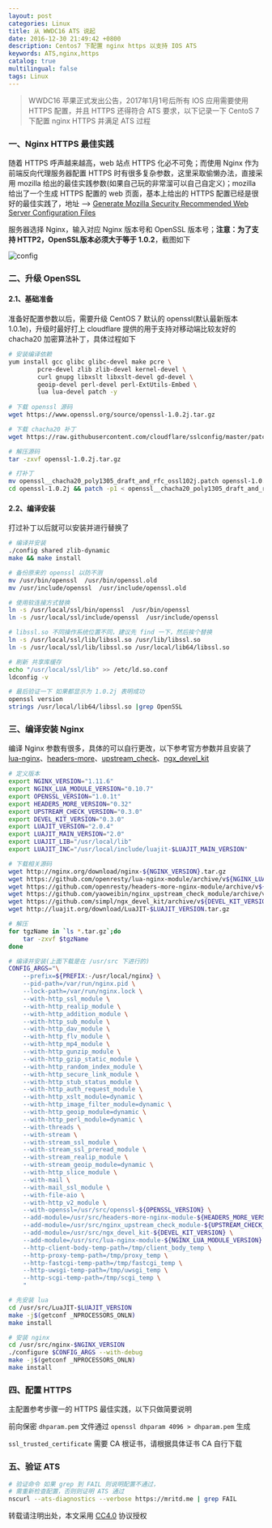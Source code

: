 ```yaml
---
layout: post
categories: Linux
title: 从 WWDC16 ATS 说起
date: 2016-12-30 21:49:42 +0800
description: Centos7 下配置 nginx https 以支持 IOS ATS
keywords: ATS,nginx,https
catalog: true
multilingual: false
tags: Linux
---
```


> WWDC16 苹果正式发出公告，2017年1月1号后所有 IOS 应用需要使用 HTTPS 配置，并且 HTTPS 还得符合 ATS 要求，以下记录一下 CentoS 7 下配置 nginx HTTPS 并满足 ATS 过程


### 一、Nginx HTTPS 最佳实践

随着 HTTPS 呼声越来越高，web 站点 HTTPS 化必不可免；而使用 Nginx 作为前端反向代理服务器配置 HTTPS 时有很多复杂参数，这里采取偷懒办法，直接采用 mozilla 给出的最佳实践参数(如果自己玩的非常溜可以自己自定义)；mozilla 给出了一个生成 HTTPS 配置的 web 页面，基本上给出的 HTTPS 配置已经是很好的最佳实践了，地址 --> [Generate Mozilla Security Recommended Web Server Configuration Files](https://mozilla.github.io/server-side-tls/ssl-config-generator/)

服务器选择 Nginx，输入对应 Nginx 版本号和 OpenSSL 版本号；**注意：为了支持 HTTP2，OpenSSL版本必须大于等于 1.0.2**，截图如下

![config](https://oss.link/markdown/z5umu.jpg)

### 二、升级 OpenSSL

#### 2.1、基础准备

准备好配置参数以后，需要升级 CentOS 7 默认的 openssl(默认最新版本 1.0.1e)，升级时最好打上 cloudflare 提供的用于支持对移动端比较友好的 chacha20 加密算法补丁，具体过程如下

``` sh
# 安装编译依赖
yum install gcc glibc glibc-devel make pcre \
        pcre-devel zlib zlib-devel kernel-devel \
        curl gnupg libxslt libxslt-devel gd-devel \
        geoip-devel perl-devel perl-ExtUtils-Embed \
        lua lua-devel patch -y
        
# 下载 openssl 源码
wget https://www.openssl.org/source/openssl-1.0.2j.tar.gz

# 下载 chacha20 补丁
wget https://raw.githubusercontent.com/cloudflare/sslconfig/master/patches/openssl__chacha20_poly1305_draft_and_rfc_ossl102j.patch

# 解压源码
tar -zxvf openssl-1.0.2j.tar.gz

# 打补丁
mv openssl__chacha20_poly1305_draft_and_rfc_ossl102j.patch openssl-1.0.2j
cd openssl-1.0.2j && patch -p1 < openssl__chacha20_poly1305_draft_and_rfc_ossl102j.patch
```

#### 2.2、编译安装

打过补丁以后就可以安装并进行替换了

``` sh
# 编译并安装
./config shared zlib-dynamic
make && make install

# 备份原来的 openssl 以防不测
mv /usr/bin/openssl  /usr/bin/openssl.old
mv /usr/include/openssl  /usr/include/openssl.old

# 使用软连接方式替换
ln -s /usr/local/ssl/bin/openssl  /usr/bin/openssl
ln -s /usr/local/ssl/include/openssl  /usr/include/openssl

# libssl.so 不同操作系统位置不同，建议先 find 一下，然后挨个替换
ln -s /usr/local/ssl/lib/libssl.so /usr/lib/libssl.so
ln -s /usr/local/ssl/lib/libssl.so /usr/local/lib64/libssl.so

# 刷新 共享库缓存
echo "/usr/local/ssl/lib" >> /etc/ld.so.conf
ldconfig -v

# 最后验证一下 如果都显示为 1.0.2j 表明成功
openssl version
strings /usr/local/lib64/libssl.so |grep OpenSSL
```

### 三、编译安装 Nginx

编译 Nginx 参数有很多，具体的可以自行更改，以下参考官方参数并且安装了 [lua-nginx](https://github.com/openresty/lua-nginx-module)、[headers-more](https://github.com/openresty/headers-more)、[upstream_check](https://github.com/yaoweibin/nginx_upstream_check_module)、[ngx_devel_kit](https://github.com/simpl/ngx_devel_kit)

``` sh
# 定义版本
export NGINX_VERSION="1.11.6"
export NGINX_LUA_MODULE_VERSION="0.10.7"
export OPENSSL_VERSION="1.0.1t"
export HEADERS_MORE_VERSION="0.32"
export UPSTREAM_CHECK_VERSION="0.3.0"
export DEVEL_KIT_VERSION="0.3.0"
export LUAJIT_VERSION="2.0.4"
export LUAJIT_MAIN_VERSION="2.0"
export LUAJIT_LIB="/usr/local/lib"
export LUAJIT_INC="/usr/local/include/luajit-$LUAJIT_MAIN_VERSION"

# 下载相关源码
wget http://nginx.org/download/nginx-${NGINX_VERSION}.tar.gz
wget https://github.com/openresty/lua-nginx-module/archive/v${NGINX_LUA_MODULE_VERSION}.tar.gz -O lua-nginx-module-v${NGINX_LUA_MODULE_VERSION}.tar.gz
wget https://github.com/openresty/headers-more-nginx-module/archive/v${HEADERS_MORE_VERSION}.tar.gz
wget https://github.com/yaoweibin/nginx_upstream_check_module/archive/v${UPSTREAM_CHECK_VERSION}.tar.gz
wget https://github.com/simpl/ngx_devel_kit/archive/v${DEVEL_KIT_VERSION}.tar.gz -O ngx_devel_kit-v${DEVEL_KIT_VERSION}.tar.gz
wget http://luajit.org/download/LuaJIT-$LUAJIT_VERSION.tar.gz

# 解压
for tgzName in `ls *.tar.gz`;do
    tar -zxvf $tgzName
done

# 编译并安装(上面下载是在 /usr/src 下进行的)
CONFIG_ARGS="\
    --prefix=${PREFIX:-/usr/local/nginx} \
    --pid-path=/var/run/nginx.pid \
    --lock-path=/var/run/nginx.lock \
    --with-http_ssl_module \
    --with-http_realip_module \
    --with-http_addition_module \
    --with-http_sub_module \
    --with-http_dav_module \
    --with-http_flv_module \
    --with-http_mp4_module \
    --with-http_gunzip_module \
    --with-http_gzip_static_module \
    --with-http_random_index_module \
    --with-http_secure_link_module \
    --with-http_stub_status_module \
    --with-http_auth_request_module \
    --with-http_xslt_module=dynamic \
    --with-http_image_filter_module=dynamic \
    --with-http_geoip_module=dynamic \
    --with-http_perl_module=dynamic \
    --with-threads \
    --with-stream \
    --with-stream_ssl_module \
    --with-stream_ssl_preread_module \
    --with-stream_realip_module \
    --with-stream_geoip_module=dynamic \
    --with-http_slice_module \
    --with-mail \
    --with-mail_ssl_module \
    --with-file-aio \
    --with-http_v2_module \
    --with-openssl=/usr/src/openssl-${OPENSSL_VERSION} \
    --add-module=/usr/src/headers-more-nginx-module-${HEADERS_MORE_VERSION} \
    --add-module=/usr/src/nginx_upstream_check_module-${UPSTREAM_CHECK_VERSION} \
    --add-module=/usr/src/ngx_devel_kit-${DEVEL_KIT_VERSION} \
    --add-module=/usr/src/lua-nginx-module-${NGINX_LUA_MODULE_VERSION} \
    --http-client-body-temp-path=/tmp/client_body_temp \
    --http-proxy-temp-path=/tmp/proxy_temp \
    --http-fastcgi-temp-path=/tmp/fastcgi_temp \
    --http-uwsgi-temp-path=/tmp/uwsgi_temp \
    --http-scgi-temp-path=/tmp/scgi_temp \
    "

# 先安装 lua
cd /usr/src/LuaJIT-$LUAJIT_VERSION
make -j$(getconf _NPROCESSORS_ONLN)
make install

# 安装 nginx
cd /usr/src/nginx-$NGINX_VERSION
./configure $CONFIG_ARGS --with-debug
make -j$(getconf _NPROCESSORS_ONLN)
make install
```

### 四、配置 HTTPS

主配置参考步骤一的 HTTPS 最佳实践，以下只做简要说明

前向保密 `dhparam.pem` 文件通过 `openssl dhparam 4096 > dhparam.pem` 生成

`ssl_trusted_certificate` 需要 CA 根证书，请根据具体证书 CA 自行下载

### 五、验证 ATS

``` sh
# 验证命令 如果 grep 到 FAIL 则说明配置不通过，
# 需重新检查配置，否则则证明 ATS 通过
nscurl --ats-diagnostics --verbose https://mritd.me | grep FAIL
```


转载请注明出处，本文采用 [CC4.0](http://creativecommons.org/licenses/by-nc-nd/4.0/) 协议授权
